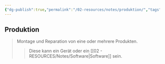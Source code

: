```yaml
---
{"dg-publish":true,"permalink":"/02-resources/notes/produktion/","tags":["BWL"],"noteIcon":"","updated":"2025-07-12T13:31:41.000+02:00"}
---
```


## Produktion 
> Montage und Reparation von eine oder mehrere Produkten.
>> Diese kann ein Gerät oder ein [[02 - RESOURCES/Notes/Software\|Software]] sein.